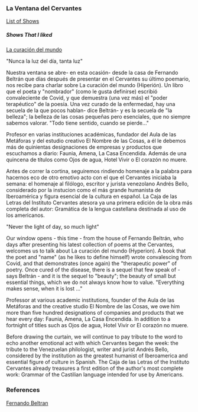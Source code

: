 
### La Ventana del Cervantes

[List of Shows](https://www.rtve.es/alacarta/audios/la-ventana-del-cervantes)

##### Shows That I liked

[La curación del mundo](https://www.rtve.es/alacarta/audios/la-ventana-del-cervantes/curacion-mundo19-12-20/5741882/)

"Nunca la luz del día, tanta luz"

Nuestra ventana se abre- en esta ocasión- desde la casa de Fernando Beltrán que días después de presentar en el Cervantes su último poemario, nos recibe para charlar sobre La curación del mundo (Hiperión). Un libro que el poeta y "nombrador" (como le gusta definirse) escribió convaleciente de Covid, y que demuestra (una vez más) el "poder terapéutico" de la poesía. Una vez curado de la enfermedad, hay una secuela de la que pocos hablan- dice Beltrán- y es la secuela de "la belleza"; la belleza de las cosas pequeñas pero esenciales, que no siempre sabemos valorar. "Todo tiene sentido, cuando se pierde..."

Profesor en varias instituciones académicas, fundador del Aula de las Metáforas y del estudio creativo El Nombre de las Cosas, a él le debemos más de quinientas designaciones de empresas y productos que escuchamos a diario: Faunia, Amena, La Casa Encendida. Además de una quincena de títulos como Ojos de agua, Hotel Vivir o El corazón no muere.

Antes de correr la cortina, seguiremos rindiendo homenaje a la palabra para hacernos eco de otro emotivo acto con el que el Cervantes iniciaba la semana: el homenaje al filólogo, escritor y jurista venezolano Andrés Bello, considerado por la instucion como el más grande humanista de  Iberoamérica y figura esencial de la cultura en español. La Caja de las Letras del Instituto Cervantes atesora ya una primera edición de la obra más completa del autor: Gramática de la lengua castellana  destinada al uso de los americanos.

"Never the light of day, so much light"

Our window opens - this time - from the house of Fernando Beltrán, who days after presenting his latest collection of poems at the Cervantes, welcomes us to talk about La curación del mundo (Hyperion). A book that the poet and "name" (as he likes to define himself) wrote convalescing from Covid, and that demonstrates (once again) the "therapeutic power" of poetry. Once cured of the disease, there is a sequel that few speak of - says Beltrán - and it is the sequel to "beauty"; the beauty of small but essential things, which we do not always know how to value. "Everything makes sense, when it is lost ..."

Professor at various academic institutions, founder of the Aula de las Metáforas and the creative studio El Nombre de las Cosas, we owe him more than five hundred designations of companies and products that we hear every day: Faunia, Amena, La Casa Encendida. In addition to a fortnight of titles such as Ojos de agua, Hotel Vivir or El corazón no muere.

Before drawing the curtain, we will continue to pay tribute to the word to echo another emotional act with which Cervantes began the week: the tribute to the Venezuelan philologist, writer and jurist Andrés Bello, considered by the institution as the greatest humanist of Iberoamerica and essential figure of culture in Spanish. The Caja de las Letras of the Instituto Cervantes already treasures a first edition of the author's most complete work: Grammar of the Castilian language intended for use by Americans.

### References

[Fernando Beltran](https://www.google.com/search?gs_ssp=eJzj4tZP1zc0Mko3LqkoMGD0Ek9LLcpLzEvJV0hKzSkpOrwwT6EgP7UkEQDt4w2J&q=fernando+beltr%C3%A1n+poeta&oq=fernando+beltran+poet&aqs=chrome.1.69i57j46.15810j0j7&sourceid=chrome&ie=UTF-8)
